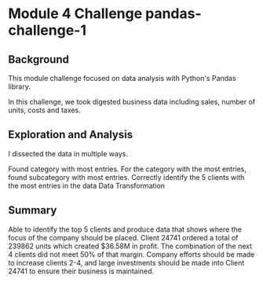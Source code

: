 
# Module 4 Challenge pandas-challenge-1
## Background
This module challenge focused on data analysis with Python's Pandas library.

In this challenge, we took digested business data including sales, number of units, costs and taxes.

## Exploration and Analysis
I dissected the data in multiple ways.

Found category with most entries.
For the category with the most entries, found subcategory with most entries.
Correctly identify the 5 clients with the most entries in the data
Data Transformation

## Summary
Able to identify the top 5 clients and produce data that shows where the focus of the company should be placed. Client 24741 ordered a total of 239862 units which created $36.58M in profit. The combination of the next 4 clients did not meet 50% of that margin. Company efforts should be made to increase clients 2-4, and large investments should be made into Client 24741 to ensure their business is maintained.

